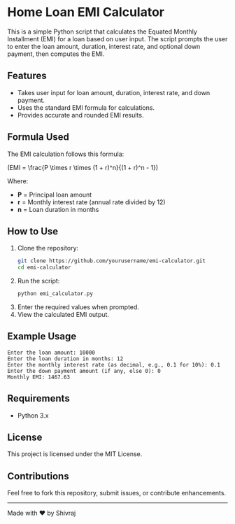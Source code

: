 # Home Loan EMI Calculator

This is a simple Python script that calculates the Equated Monthly Installment (EMI) for a loan based on user input. The script prompts the user to enter the loan amount, duration, interest rate, and optional down payment, then computes the EMI.

## Features

- Takes user input for loan amount, duration, interest rate, and down payment.
- Uses the standard EMI formula for calculations.
- Provides accurate and rounded EMI results.

## Formula Used

The EMI calculation follows this formula:

\(EMI = \frac{P \times r \times (1 + r)^n}{(1 + r)^n - 1}\)

Where:

- **P** = Principal loan amount
- **r** = Monthly interest rate (annual rate divided by 12)
- **n** = Loan duration in months

## How to Use

1. Clone the repository:
   ```sh
   git clone https://github.com/yourusername/emi-calculator.git
   cd emi-calculator
   ```
2. Run the script:
   ```sh
   python emi_calculator.py
   ```
3. Enter the required values when prompted.
4. View the calculated EMI output.

## Example Usage

```
Enter the loan amount: 10000
Enter the loan duration in months: 12
Enter the monthly interest rate (as decimal, e.g., 0.1 for 10%): 0.1
Enter the down payment amount (if any, else 0): 0
Monthly EMI: 1467.63
```

## Requirements

- Python 3.x

## License

This project is licensed under the MIT License.

## Contributions

Feel free to fork this repository, submit issues, or contribute enhancements.

---

Made with ❤️ by Shivraj

